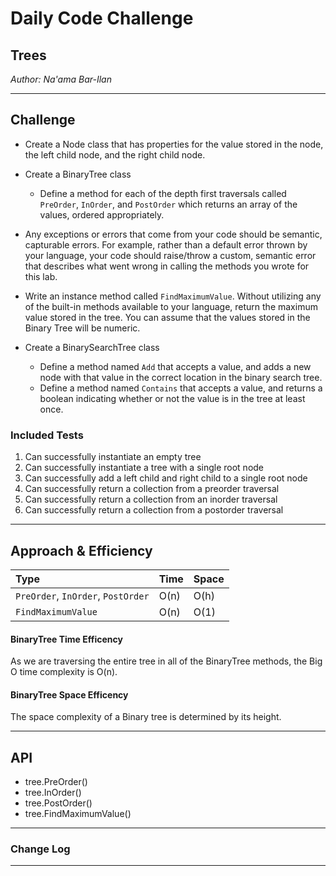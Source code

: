 # Daily Code Challenge

## Trees
*Author: Na'ama Bar-Ilan*

---

## Challenge

* Create a Node class that has properties for the value stored in the node, the left child node, and the right child node.

* Create a BinaryTree class
	* Define a method for each of the depth first traversals called `PreOrder`, `InOrder`, and `PostOrder` which returns an array of the values, ordered appropriately.

* Any exceptions or errors that come from your code should be semantic, capturable errors. For example, rather than a default error thrown by your language, your code should raise/throw a custom, semantic error that describes what went wrong in calling the methods you wrote for this lab.

* Write an instance method called `FindMaximumValue`. Without utilizing any of the built-in methods available to your language, return the maximum value stored in the tree. You can assume that the values stored in the Binary Tree will be numeric.


* Create a BinarySearchTree class
	* Define a method named `Add` that accepts a value, and adds a new node with that value in the correct location in the binary search tree.
	* Define a method named `Contains` that accepts a value, and returns a boolean indicating whether or not the value is in the tree at least once.

### Included Tests

1. Can successfully instantiate an empty tree
2. Can successfully instantiate a tree with a single root node
3. Can successfully add a left child and right child to a single root node
4. Can successfully return a collection from a preorder traversal
5. Can successfully return a collection from an inorder traversal
6. Can successfully return a collection from a postorder traversal

---

## Approach & Efficiency


| Type | Time | Space |
| :----------- | :----------- | :----------- |
| `PreOrder`, `InOrder`, `PostOrder` | O(n) | O(h) |
| `FindMaximumValue` | O(n) | O(1) |

#### BinaryTree Time Efficency 
As we are traversing the entire tree in all of the BinaryTree methods, the Big O time complexity is O(n).
 
#### BinaryTree Space Efficency 
The space complexity of a Binary tree is determined by its height.

---

## API

* tree.PreOrder()
* tree.InOrder()
* tree.PostOrder()
* tree.FindMaximumValue()

----

### Change Log


---

